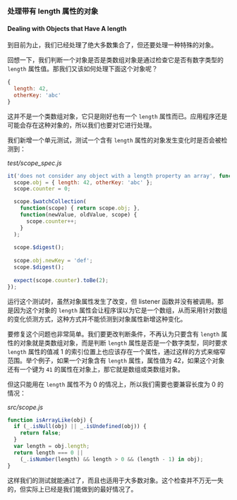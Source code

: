 ### 处理带有 length 属性的对象
#### Dealing with Objects that Have A length

到目前为止，我们已经处理了绝大多数集合了，但还要处理一种特殊的对象。

回想一下，我们判断一个对象是否是类数组对象是通过检查它是否有数字类型的 `length` 属性值。那我们又该如何处理下面这个对象呢？

```js
{
  length: 42,
  otherKey: 'abc'
}
```

这并不是一个类数组对象，它只是刚好也有一个 `length` 属性而已。应用程序还是可能会存在这种对象的，所以我们也要对它进行处理。

我们新增一个单元测试，测试一个含有 `length` 属性的对象发生变化时是否会被检测到：

_test/scope_spec.js_

```js
it('does not consider any object with a length property an array', function() {
  scope.obj = { length: 42, otherKey: 'abc' };
  scope.counter = 0;

  scope.$watchCollection(
    function(scope) { return scope.obj; },
    function(newValue, oldValue, scope) {
      scope.counter++;
    }
  );
  
  scope.$digest();
  
  scope.obj.newKey = 'def';
  scope.$digest();
  
  expect(scope.counter).toBe(2);
});
```

运行这个测试时，虽然对象属性发生了改变，但 listener 函数并没有被调用。那是因为这个对象的 `length` 属性会让程序误以为它是一个数组，从而采用针对数组的变化侦测方式，这种方式并不能侦测到对象属性新增这种变化。

要修复这个问题也非常简单。我们要更改判断条件，不再认为只要含有 `length` 属性的对象就是类数组对象，而是判断 `length` 属性是否是一个数字类型，同时要求 `length` 属性的值减 1 的索引位置上也应该存在一个属性，通过这样的方式来缩窄范围。举个例子，如果一个对象含有 `length` 属性，属性值为 42，如果这个对象还有一个键为 `41` 的属性在对象上，那它就是数组或类数组对象。

但这只能用在 `length` 属性不为 0 的情况上，所以我们需要也要兼容长度为 0 的情况：

_src/scope.js_

```js
function isArrayLike(obj) {
  if (_.isNull(obj) || _.isUndefined(obj)) {
    return false;
  }
  var length = obj.length;
  return length === 0 ||
    (_.isNumber(length) && length > 0 && (length - 1) in obj);
}
```

这样我们的测试就能通过了，而且也适用于大多数对象。这个检查并不万无一失的，但实际上已经是我们能做到的最好情况了。